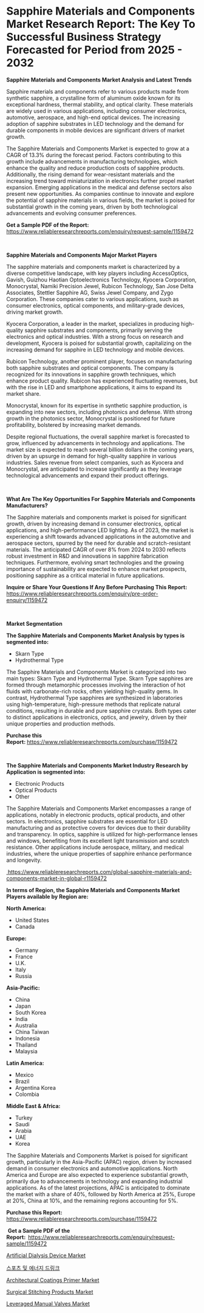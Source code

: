<p><h1>Sapphire Materials and Components Market Research Report: The Key To Successful Business Strategy Forecasted for Period from 2025 - 2032</h1></p><p><strong>Sapphire Materials and Components Market Analysis and Latest Trends</strong></p>
<p><p>Sapphire materials and components refer to various products made from synthetic sapphire, a crystalline form of aluminum oxide known for its exceptional hardness, thermal stability, and optical clarity. These materials are widely used in various applications, including consumer electronics, automotive, aerospace, and high-end optical devices. The increasing adoption of sapphire substrates in LED technology and the demand for durable components in mobile devices are significant drivers of market growth.</p><p>The Sapphire Materials and Components Market is expected to grow at a CAGR of 13.3% during the forecast period. Factors contributing to this growth include advancements in manufacturing technologies, which enhance the quality and reduce production costs of sapphire products. Additionally, the rising demand for wear-resistant materials and the increasing trend toward miniaturization in electronics further propel market expansion. Emerging applications in the medical and defense sectors also present new opportunities. As companies continue to innovate and explore the potential of sapphire materials in various fields, the market is poised for substantial growth in the coming years, driven by both technological advancements and evolving consumer preferences.</p></p>
<p><strong>Get a Sample PDF of the Report:&nbsp;</strong> <a href="https://www.reliableresearchreports.com/enquiry/request-sample/1159472?utm_campaign=40&utm_medium=2&utm_source=Github&utm_content=ia&utm_term=22032025&utm_id=sapphire-materials-and-components">https://www.reliableresearchreports.com/enquiry/request-sample/1159472</a></p>
<p>&nbsp;</p>
<p><strong>Sapphire Materials and Components Major Market Players</strong></p>
<p><p>The sapphire materials and components market is characterized by a diverse competitive landscape, with key players including AccessOptics, Gavish, Guizhou Haotian Optoelectronics Technology, Kyocera Corporation, Monocrystal, Namiki Precision Jewel, Rubicon Technology, San Jose Delta Associates, Stettler Sapphire AG, Swiss Jewel Company, and Zygo Corporation. These companies cater to various applications, such as consumer electronics, optical components, and military-grade devices, driving market growth.</p><p>Kyocera Corporation, a leader in the market, specializes in producing high-quality sapphire substrates and components, primarily serving the electronics and optical industries. With a strong focus on research and development, Kyocera is poised for substantial growth, capitalizing on the increasing demand for sapphire in LED technology and mobile devices.</p><p>Rubicon Technology, another prominent player, focuses on manufacturing both sapphire substrates and optical components. The company is recognized for its innovations in sapphire growth techniques, which enhance product quality. Rubicon has experienced fluctuating revenues, but with the rise in LED and smartphone applications, it aims to expand its market share.</p><p>Monocrystal, known for its expertise in synthetic sapphire production, is expanding into new sectors, including photonics and defense. With strong growth in the photonics sector, Monocrystal is positioned for future profitability, bolstered by increasing market demands.</p><p>Despite regional fluctuations, the overall sapphire market is forecasted to grow, influenced by advancements in technology and applications. The market size is expected to reach several billion dollars in the coming years, driven by an upsurge in demand for high-quality sapphire in various industries. Sales revenue from select companies, such as Kyocera and Monocrystal, are anticipated to increase significantly as they leverage technological advancements and expand their product offerings.</p></p>
<p>&nbsp;</p>
<p><strong>What Are The Key Opportunities For Sapphire Materials and Components Manufacturers?</strong></p>
<p><p>The Sapphire materials and components market is poised for significant growth, driven by increasing demand in consumer electronics, optical applications, and high-performance LED lighting. As of 2023, the market is experiencing a shift towards advanced applications in the automotive and aerospace sectors, spurred by the need for durable and scratch-resistant materials. The anticipated CAGR of over 8% from 2024 to 2030 reflects robust investment in R&D and innovations in sapphire fabrication techniques. Furthermore, evolving smart technologies and the growing importance of sustainability are expected to enhance market prospects, positioning sapphire as a critical material in future applications.</p></p>
<p><strong>Inquire or Share Your Questions If Any Before Purchasing This Report:</strong> <a href="https://www.reliableresearchreports.com/enquiry/pre-order-enquiry/1159472?utm_campaign=40&utm_medium=2&utm_source=Github&utm_content=ia&utm_term=22032025&utm_id=sapphire-materials-and-components">https://www.reliableresearchreports.com/enquiry/pre-order-enquiry/1159472</a></p>
<p>&nbsp;</p>
<p><strong>Market Segmentation</strong></p>
<p><strong>The Sapphire Materials and Components Market Analysis by types is segmented into:</strong></p>
<p><ul><li>Skarn Type</li><li>Hydrothermal Type</li></ul></p>
<p><p>The Sapphire Materials and Components Market is categorized into two main types: Skarn Type and Hydrothermal Type. Skarn Type sapphires are formed through metamorphic processes involving the interaction of hot fluids with carbonate-rich rocks, often yielding high-quality gems. In contrast, Hydrothermal Type sapphires are synthesized in laboratories using high-temperature, high-pressure methods that replicate natural conditions, resulting in durable and pure sapphire crystals. Both types cater to distinct applications in electronics, optics, and jewelry, driven by their unique properties and production methods.</p></p>
<p><strong>Purchase this Report:&nbsp;</strong><a href="https://www.reliableresearchreports.com/purchase/1159472?utm_campaign=40&utm_medium=2&utm_source=Github&utm_content=ia&utm_term=22032025&utm_id=sapphire-materials-and-components">https://www.reliableresearchreports.com/purchase/1159472</a></p>
<p>&nbsp;</p>
<p><strong>The Sapphire Materials and Components Market Industry Research by Application is segmented into:</strong></p>
<p><ul><li>Electronic Products</li><li>Optical Products</li><li>Other</li></ul></p>
<p><p>The Sapphire Materials and Components Market encompasses a range of applications, notably in electronic products, optical products, and other sectors. In electronics, sapphire substrates are essential for LED manufacturing and as protective covers for devices due to their durability and transparency. In optics, sapphire is utilized for high-performance lenses and windows, benefiting from its excellent light transmission and scratch resistance. Other applications include aerospace, military, and medical industries, where the unique properties of sapphire enhance performance and longevity.</p></p>
<p><a href="https://www.reliableresearchreports.com/global-sapphire-materials-and-components-market-in-global-r1159472?utm_campaign=40&utm_medium=2&utm_source=Github&utm_content=ia&utm_term=22032025&utm_id=sapphire-materials-and-components">&nbsp;https://www.reliableresearchreports.com/global-sapphire-materials-and-components-market-in-global-r1159472</a></p>
<p><strong>In terms of Region, the Sapphire Materials and Components Market Players available by Region are:</strong></p>
<p>
    <p> <strong> North America: </strong>
        <ul>
            <li>United States</li>
            <li>Canada</li>
        </ul>
        </p> 
    <p> <strong> Europe: </strong>
        <ul>
            <li>Germany</li>
            <li>France</li>
            <li>U.K.</li>
            <li>Italy</li>
            <li>Russia</li>
        </ul>
        </p> 
    <p> <strong> Asia-Pacific: </strong>
        <ul>
            <li>China</li>
            <li>Japan</li>
            <li>South Korea</li>
            <li>India</li>
            <li>Australia</li>
            <li>China Taiwan</li>
            <li>Indonesia</li>
            <li>Thailand</li>
            <li>Malaysia</li>
        </ul>
        </p> 
    <p> <strong> Latin America: </strong>
        <ul>
            <li>Mexico</li>
            <li>Brazil</li>
            <li>Argentina Korea</li>
            <li>Colombia</li>
        </ul>
        </p> 
    <p> <strong> Middle East & Africa: </strong>
        <ul>
            <li>Turkey</li>
            <li>Saudi</li>
            <li>Arabia</li>
            <li>UAE</li>
            <li>Korea</li>
        </ul>
    </p>
    </p>
<p><p>The Sapphire Materials and Components Market is poised for significant growth, particularly in the Asia-Pacific (APAC) region, driven by increased demand in consumer electronics and automotive applications. North America and Europe are also expected to experience substantial growth, primarily due to advancements in technology and expanding industrial applications. As of the latest projections, APAC is anticipated to dominate the market with a share of 40%, followed by North America at 25%, Europe at 20%, China at 10%, and the remaining regions accounting for 5%.</p></p>
<p><strong>Purchase this Report: </strong><a href="https://www.reliableresearchreports.com/purchase/1159472?utm_campaign=40&utm_medium=2&utm_source=Github&utm_content=ia&utm_term=22032025&utm_id=sapphire-materials-and-components">https://www.reliableresearchreports.com/purchase/1159472</a></p>
<p>&nbsp;<strong>Get a Sample PDF of the Report:&nbsp;&nbsp;</strong><a href="https://www.reliableresearchreports.com/enquiry/request-sample/1159472?utm_campaign=40&utm_medium=2&utm_source=Github&utm_content=ia&utm_term=22032025&utm_id=sapphire-materials-and-components">https://www.reliableresearchreports.com/enquiry/request-sample/1159472</a></p>
<p><strong></strong></p>
<p><p><a href="https://github.com/widlerumland/Market-Research-Report-List-1/blob/main/artificial-dialysis-device-market.md?utm_campaign=40&utm_medium=2&utm_source=Github&utm_content=ia&utm_term=22032025&utm_id=sapphire-materials-and-components">Artificial Dialysis Device Market</a></p><p><a href="https://github.com/sougarounis/Market-Research-Report-List-7/blob/main/965931048226.md?utm_campaign=40&utm_medium=2&utm_source=Github&utm_content=ia&utm_term=22032025&utm_id=sapphire-materials-and-components">스포츠 및 에너지 드링크</a></p><p><a href="https://github.com/panciujoslin3/Market-Research-Report-List-1/blob/main/architectural-coatings-primer-market.md?utm_campaign=40&utm_medium=2&utm_source=Github&utm_content=ia&utm_term=22032025&utm_id=sapphire-materials-and-components">Architectural Coatings Primer Market</a></p><p><a href="https://github.com/decockogbaro25/Market-Research-Report-List-1/blob/main/surgical-stitching-products-market.md?utm_campaign=40&utm_medium=2&utm_source=Github&utm_content=ia&utm_term=22032025&utm_id=sapphire-materials-and-components">Surgical Stitching Products Market</a></p><p><a href="https://github.com/uldularido/Market-Research-Report-List-1/blob/main/leveraged-manual-valves-market.md?utm_campaign=40&utm_medium=2&utm_source=Github&utm_content=ia&utm_term=22032025&utm_id=sapphire-materials-and-components">Leveraged Manual Valves Market</a></p></p>